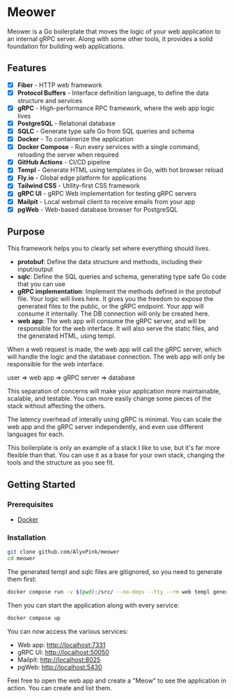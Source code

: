 # Meower

Meower is a Go boilerplate that moves the logic of your web application to an internal gRPC server. Along with some other tools, it provides a solid foundation for building web applications.

## Features

- [x] **Fiber** - HTTP web framework
- [x] **Protocol Buffers** - Interface definition language, to define the data structure and services
- [x] **gRPC** - High-performance RPC framework, where the web app logic lives
- [x] **PostgreSQL** - Relational database
- [x] **SQLC** - Generate type safe Go from SQL queries and schema
- [x] **Docker** - To containerize the application
- [x] **Docker Compose** - Run every services with a single command, reloading the server when required
- [x] **GitHub Actions** - CI/CD pipeline
- [x] **Templ** - Generate HTML using templates in Go, with hot browser reload
- [x] **Fly.io** - Global edge platform for applications
- [x] **Tailwind CSS** - Utility-first CSS framework
- [x] **gRPC UI** - gRPC Web implementation for testing gRPC servers
- [x] **Mailpit** - Local webmail client to receive emails from your app
- [x] **pgWeb** - Web-based database browser for PostgreSQL

## Purpose

This framework helps you to clearly set where everything should lives.

- **protobuf**: Define the data structure and methods, including their input/output
- **sqlc**: Define the SQL queries and schema, generating type safe Go code that you can use
- **gRPC implementation**: Implement the methods defined in the protobuf file. Your logic will lives here. It gives you the freedom to expose the generated files to the public, or the gRPC endpoint. Your app will consume it internally. The DB connection will only be created here.
- **web app**: The web app will consume the gRPC server, and will be responsible for the web interface. It will also serve the static files, and the generated HTML, using templ.

When a web request is made, the web app will call the gRPC server, which will handle the logic and the database connection. The web app will only be responsible for the web interface.

user => web app => gRPC server => database

This separation of concerns will make your application more maintainable, scalable, and testable. You can more easily change some pieces of the stack without affecting the others.

The latency overhead of interally using gRPC is minimal. You can scale the web app and the gRPC server independently, and even use different languages for each.

This boilerplate is only an example of a stack I like to use, but it's far more flexible than that. You can use it as a base for your own stack, changing the tools and the structure as you see fit.

## Getting Started

### Prerequisites

- [Docker](https://docs.docker.com/get-docker/)

### Installation

```bash
git clone github.com/AlyxPink/meower
cd meower
```

The generated templ and sqlc files are gitignored, so you need to generate them first:

```bash
docker compose run -v $(pwd):/src/ --no-deps --tty --rm web templ generate
```

Then you can start the application along with every service:

```bash
docker compose up
```

You can now access the various services:

- Web app: [http://localhost:7331](http://localhost:7331)
- gRPC UI: [http://localhost:50050](http://localhost:50050)
- Mailpit: [http://localhost:8025](http://localhost:8025)
- pgWeb: [http://localhost:5430](http://localhost:5430)

Feel free to open the web app and create a "Meow" to see the application in action. You can create and list them.
